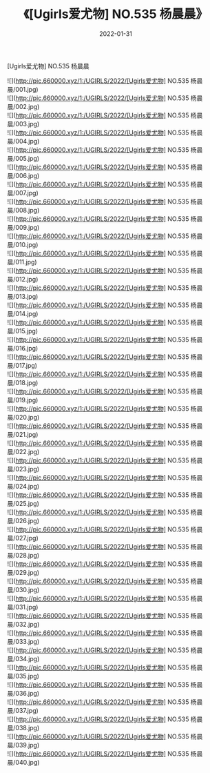 ﻿---
layout: post
title:  《[Ugirls爱尤物] NO.535 杨晨晨》
date:   2022-01-31
img: http://pic.660000.xyz/1:/UGIRLS/2022/[Ugirls爱尤物] NO.535 杨晨晨/000.jpg
categories: [美女, 清纯, 唯美]
---

[Ugirls爱尤物] NO.535 杨晨晨

 ![](http://pic.660000.xyz/1:/UGIRLS/2022/[Ugirls爱尤物] NO.535 杨晨晨/001.jpg) <br>![](http://pic.660000.xyz/1:/UGIRLS/2022/[Ugirls爱尤物] NO.535 杨晨晨/002.jpg) <br>![](http://pic.660000.xyz/1:/UGIRLS/2022/[Ugirls爱尤物] NO.535 杨晨晨/003.jpg) <br>![](http://pic.660000.xyz/1:/UGIRLS/2022/[Ugirls爱尤物] NO.535 杨晨晨/004.jpg) <br>![](http://pic.660000.xyz/1:/UGIRLS/2022/[Ugirls爱尤物] NO.535 杨晨晨/005.jpg) <br>![](http://pic.660000.xyz/1:/UGIRLS/2022/[Ugirls爱尤物] NO.535 杨晨晨/006.jpg) <br>![](http://pic.660000.xyz/1:/UGIRLS/2022/[Ugirls爱尤物] NO.535 杨晨晨/007.jpg) <br>![](http://pic.660000.xyz/1:/UGIRLS/2022/[Ugirls爱尤物] NO.535 杨晨晨/008.jpg) <br>![](http://pic.660000.xyz/1:/UGIRLS/2022/[Ugirls爱尤物] NO.535 杨晨晨/009.jpg) <br>![](http://pic.660000.xyz/1:/UGIRLS/2022/[Ugirls爱尤物] NO.535 杨晨晨/010.jpg) <br>![](http://pic.660000.xyz/1:/UGIRLS/2022/[Ugirls爱尤物] NO.535 杨晨晨/011.jpg) <br>![](http://pic.660000.xyz/1:/UGIRLS/2022/[Ugirls爱尤物] NO.535 杨晨晨/012.jpg) <br>![](http://pic.660000.xyz/1:/UGIRLS/2022/[Ugirls爱尤物] NO.535 杨晨晨/013.jpg) <br>![](http://pic.660000.xyz/1:/UGIRLS/2022/[Ugirls爱尤物] NO.535 杨晨晨/014.jpg) <br>![](http://pic.660000.xyz/1:/UGIRLS/2022/[Ugirls爱尤物] NO.535 杨晨晨/015.jpg) <br>![](http://pic.660000.xyz/1:/UGIRLS/2022/[Ugirls爱尤物] NO.535 杨晨晨/016.jpg) <br>![](http://pic.660000.xyz/1:/UGIRLS/2022/[Ugirls爱尤物] NO.535 杨晨晨/017.jpg) <br>![](http://pic.660000.xyz/1:/UGIRLS/2022/[Ugirls爱尤物] NO.535 杨晨晨/018.jpg) <br>![](http://pic.660000.xyz/1:/UGIRLS/2022/[Ugirls爱尤物] NO.535 杨晨晨/019.jpg) <br>![](http://pic.660000.xyz/1:/UGIRLS/2022/[Ugirls爱尤物] NO.535 杨晨晨/020.jpg) <br>![](http://pic.660000.xyz/1:/UGIRLS/2022/[Ugirls爱尤物] NO.535 杨晨晨/021.jpg) <br>![](http://pic.660000.xyz/1:/UGIRLS/2022/[Ugirls爱尤物] NO.535 杨晨晨/022.jpg) <br>![](http://pic.660000.xyz/1:/UGIRLS/2022/[Ugirls爱尤物] NO.535 杨晨晨/023.jpg) <br>![](http://pic.660000.xyz/1:/UGIRLS/2022/[Ugirls爱尤物] NO.535 杨晨晨/024.jpg) <br>![](http://pic.660000.xyz/1:/UGIRLS/2022/[Ugirls爱尤物] NO.535 杨晨晨/025.jpg) <br>![](http://pic.660000.xyz/1:/UGIRLS/2022/[Ugirls爱尤物] NO.535 杨晨晨/026.jpg) <br>![](http://pic.660000.xyz/1:/UGIRLS/2022/[Ugirls爱尤物] NO.535 杨晨晨/027.jpg) <br>![](http://pic.660000.xyz/1:/UGIRLS/2022/[Ugirls爱尤物] NO.535 杨晨晨/028.jpg) <br>![](http://pic.660000.xyz/1:/UGIRLS/2022/[Ugirls爱尤物] NO.535 杨晨晨/029.jpg) <br>![](http://pic.660000.xyz/1:/UGIRLS/2022/[Ugirls爱尤物] NO.535 杨晨晨/030.jpg) <br>![](http://pic.660000.xyz/1:/UGIRLS/2022/[Ugirls爱尤物] NO.535 杨晨晨/031.jpg) <br>![](http://pic.660000.xyz/1:/UGIRLS/2022/[Ugirls爱尤物] NO.535 杨晨晨/032.jpg) <br>![](http://pic.660000.xyz/1:/UGIRLS/2022/[Ugirls爱尤物] NO.535 杨晨晨/033.jpg) <br>![](http://pic.660000.xyz/1:/UGIRLS/2022/[Ugirls爱尤物] NO.535 杨晨晨/034.jpg) <br>![](http://pic.660000.xyz/1:/UGIRLS/2022/[Ugirls爱尤物] NO.535 杨晨晨/035.jpg) <br>![](http://pic.660000.xyz/1:/UGIRLS/2022/[Ugirls爱尤物] NO.535 杨晨晨/036.jpg) <br>![](http://pic.660000.xyz/1:/UGIRLS/2022/[Ugirls爱尤物] NO.535 杨晨晨/037.jpg) <br>![](http://pic.660000.xyz/1:/UGIRLS/2022/[Ugirls爱尤物] NO.535 杨晨晨/038.jpg) <br>![](http://pic.660000.xyz/1:/UGIRLS/2022/[Ugirls爱尤物] NO.535 杨晨晨/039.jpg) <br>![](http://pic.660000.xyz/1:/UGIRLS/2022/[Ugirls爱尤物] NO.535 杨晨晨/040.jpg) <br>